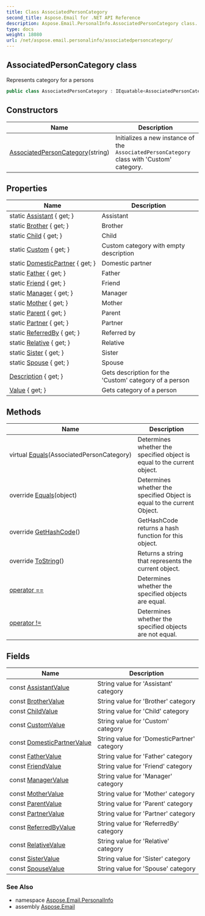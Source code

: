 ```yaml
---
title: Class AssociatedPersonCategory
second_title: Aspose.Email for .NET API Reference
description: Aspose.Email.PersonalInfo.AssociatedPersonCategory class. Represents category for a persons
type: docs
weight: 18080
url: /net/aspose.email.personalinfo/associatedpersoncategory/
---
```

## AssociatedPersonCategory class

Represents category for a persons

```csharp
public class AssociatedPersonCategory : IEquatable<AssociatedPersonCategory>
```

## Constructors

| Name | Description |
| --- | --- |
| [AssociatedPersonCategory](associatedpersoncategory/)(string) | Initializes a new instance of the `AssociatedPersonCategory` class with 'Custom' category. |

## Properties

| Name | Description |
| --- | --- |
| static [Assistant](../../aspose.email.personalinfo/associatedpersoncategory/assistant/) { get; } | Assistant |
| static [Brother](../../aspose.email.personalinfo/associatedpersoncategory/brother/) { get; } | Brother |
| static [Child](../../aspose.email.personalinfo/associatedpersoncategory/child/) { get; } | Child |
| static [Custom](../../aspose.email.personalinfo/associatedpersoncategory/custom/) { get; } | Custom category with empty description |
| static [DomesticPartner](../../aspose.email.personalinfo/associatedpersoncategory/domesticpartner/) { get; } | Domestic partner |
| static [Father](../../aspose.email.personalinfo/associatedpersoncategory/father/) { get; } | Father |
| static [Friend](../../aspose.email.personalinfo/associatedpersoncategory/friend/) { get; } | Friend |
| static [Manager](../../aspose.email.personalinfo/associatedpersoncategory/manager/) { get; } | Manager |
| static [Mother](../../aspose.email.personalinfo/associatedpersoncategory/mother/) { get; } | Mother |
| static [Parent](../../aspose.email.personalinfo/associatedpersoncategory/parent/) { get; } | Parent |
| static [Partner](../../aspose.email.personalinfo/associatedpersoncategory/partner/) { get; } | Partner |
| static [ReferredBy](../../aspose.email.personalinfo/associatedpersoncategory/referredby/) { get; } | Referred by |
| static [Relative](../../aspose.email.personalinfo/associatedpersoncategory/relative/) { get; } | Relative |
| static [Sister](../../aspose.email.personalinfo/associatedpersoncategory/sister/) { get; } | Sister |
| static [Spouse](../../aspose.email.personalinfo/associatedpersoncategory/spouse/) { get; } | Spouse |
| [Description](../../aspose.email.personalinfo/associatedpersoncategory/description/) { get; } | Gets description for the 'Custom' category of a person |
| [Value](../../aspose.email.personalinfo/associatedpersoncategory/value/) { get; } | Gets category of a person |

## Methods

| Name | Description |
| --- | --- |
| virtual [Equals](../../aspose.email.personalinfo/associatedpersoncategory/equals/#equals)(AssociatedPersonCategory) | Determines whether the specified object is equal to the current object. |
| override [Equals](../../aspose.email.personalinfo/associatedpersoncategory/equals/#equals_1)(object) | Determines whether the specified Object is equal to the current Object. |
| override [GetHashCode](../../aspose.email.personalinfo/associatedpersoncategory/gethashcode/)() | GetHashCode returns a hash function for this object. |
| override [ToString](../../aspose.email.personalinfo/associatedpersoncategory/tostring/)() | Returns a string that represents the current object. |
| [operator ==](../../aspose.email.personalinfo/associatedpersoncategory/op_equality/) | Determines whether the specified objects are equal. |
| [operator !=](../../aspose.email.personalinfo/associatedpersoncategory/op_inequality/) | Determines whether the specified objects are not equal. |

## Fields

| Name | Description |
| --- | --- |
| const [AssistantValue](../../aspose.email.personalinfo/associatedpersoncategory/assistantvalue/) | String value for 'Assistant' category |
| const [BrotherValue](../../aspose.email.personalinfo/associatedpersoncategory/brothervalue/) | String value for 'Brother' category |
| const [ChildValue](../../aspose.email.personalinfo/associatedpersoncategory/childvalue/) | String value for 'Child' category |
| const [CustomValue](../../aspose.email.personalinfo/associatedpersoncategory/customvalue/) | String value for 'Custom' category |
| const [DomesticPartnerValue](../../aspose.email.personalinfo/associatedpersoncategory/domesticpartnervalue/) | String value for 'DomesticPartner' category |
| const [FatherValue](../../aspose.email.personalinfo/associatedpersoncategory/fathervalue/) | String value for 'Father' category |
| const [FriendValue](../../aspose.email.personalinfo/associatedpersoncategory/friendvalue/) | String value for 'Friend' category |
| const [ManagerValue](../../aspose.email.personalinfo/associatedpersoncategory/managervalue/) | String value for 'Manager' category |
| const [MotherValue](../../aspose.email.personalinfo/associatedpersoncategory/mothervalue/) | String value for 'Mother' category |
| const [ParentValue](../../aspose.email.personalinfo/associatedpersoncategory/parentvalue/) | String value for 'Parent' category |
| const [PartnerValue](../../aspose.email.personalinfo/associatedpersoncategory/partnervalue/) | String value for 'Partner' category |
| const [ReferredByValue](../../aspose.email.personalinfo/associatedpersoncategory/referredbyvalue/) | String value for 'ReferredBy' category |
| const [RelativeValue](../../aspose.email.personalinfo/associatedpersoncategory/relativevalue/) | String value for 'Relative' category |
| const [SisterValue](../../aspose.email.personalinfo/associatedpersoncategory/sistervalue/) | String value for 'Sister' category |
| const [SpouseValue](../../aspose.email.personalinfo/associatedpersoncategory/spousevalue/) | String value for 'Spouse' category |

### See Also

* namespace [Aspose.Email.PersonalInfo](../../aspose.email.personalinfo/)
* assembly [Aspose.Email](../../)


